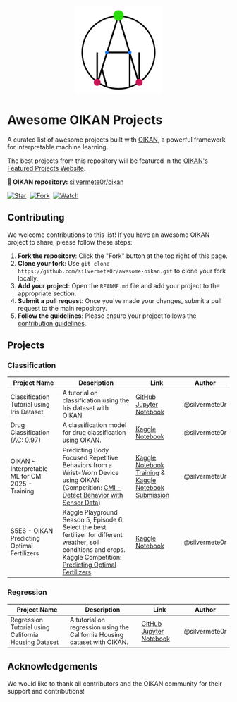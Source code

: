 <!-- logo in the center -->
<div align="center">
<img src="img/oikan_logo.png" alt="OIKAN Logo" width="200"/>
</div>

# Awesome OIKAN Projects

A curated list of awesome projects built with [OIKAN](https://github.com/silvermete0r/oikan), a powerful framework for interpretable machine learning.

The best projects from this repository will be featured in the [OIKAN's Featured Projects Website](https://silvermete0r.github.io/oikan/projects.html).

**🔗 OIKAN repository:** [silvermete0r/oikan](https://github.com/silvermete0r/oikan)

[![Star](https://img.shields.io/github/stars/silvermete0r/awesome-oikan.svg?logo=github&style=flat-square)](https://github.com/silvermete0r/awesome-oikan)&nbsp;
[![Fork](https://img.shields.io/github/forks/silvermete0r/awesome-oikan.svg?logo=github&style=flat-square)](https://github.com/silvermete0r/awesome-oikan)&nbsp;
[![Watch](https://img.shields.io/github/watchers/silvermete0r/awesome-oikan.svg?logo=github&style=flat-square)](https://github.com/silvermete0r/awesome-oikan)&nbsp;


## Contributing

We welcome contributions to this list! If you have an awesome OIKAN project to share, please follow these steps:
1. **Fork the repository**: Click the "Fork" button at the top right of this page.
2. **Clone your fork**: Use `git clone https://github.com/silvermete0r/awesome-oikan.git` to clone your fork locally.
3. **Add your project**: Open the `README.md` file and add your project to the appropriate section.
4. **Submit a pull request**: Once you've made your changes, submit a pull request to the main repository.
5. **Follow the guidelines**: Please ensure your project follows the [contribution guidelines](CONTRIBUTING.md).


## Projects

### Classification

| Project Name | Description | Link | Author |
|--------------|-------------|------|--------|
| Classification Tutorial using Iris Dataset | A tutorial on classification using the Iris dataset with OIKAN. | [GitHub Jupyter Notebook](https://github.com/silvermete0r/oikan/blob/main/examples/classification_tutorial.py) | @silvermete0r |
| Drug Classification (AC: 0.97) | A classification model for drug classification using OIKAN. | [Kaggle Notebook](https://www.kaggle.com/code/armanzhalgasbayev/oikan-v0-0-3-drug-classification-ac-0-97) | @silvermete0r |
| OIKAN ~ Interpretable ML for CMI 2025 - Training | Predicting Body Focused Repetitive Behaviors from a Wrist-Worn Device using OIKAN (Competition: [CMI - Detect Behavior with Sensor Data](https://www.kaggle.com/competitions/cmi-detect-behavior-with-sensor-data)) | [Kaggle Notebook Training](https://www.kaggle.com/code/armanzhalgasbayev/oikan-interpretable-ml-for-cmi-2025-training) & [Kaggle Notebook Submission](https://www.kaggle.com/code/armanzhalgasbayev/oikan-cmi-2025-submission) | @silvermete0r |
| S5E6 - OIKAN Predicting Optimal Fertilizers | Kaggle Playground Season 5, Episode 6: Select the best fertilizer for different weather, soil conditions and crops. Kaggle Competition: [Predicting Optimal Fertilizers](https://www.kaggle.com/competitions/playground-series-s5e6) | [Kaggle Notebook](https://www.kaggle.com/code/armanzhalgasbayev/s5e6-oikan-predicting-optimal-fertilizers) | @silvermete0r |


### Regression

| Project Name | Description | Link | Author |
|--------------|-------------|------|--------|
| Regression Tutorial using California Housing Dataset | A tutorial on regression using the California Housing dataset with OIKAN. | [GitHub Jupyter Notebook](https://github.com/silvermete0r/oikan/blob/main/examples/regression_tutorial.py) | @silvermete0r |


## Acknowledgements

We would like to thank all contributors and the OIKAN community for their support and contributions!